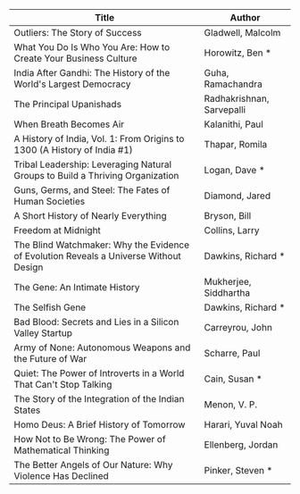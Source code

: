 | Title | Author |
|-------|--------|
| Outliers: The Story of Success | Gladwell, Malcolm |
| What You Do Is Who You Are: How to Create Your Business Culture | Horowitz, Ben * |
| India After Gandhi: The History of the World's Largest Democracy | Guha, Ramachandra |
| The Principal Upanishads | Radhakrishnan, Sarvepalli |
| When Breath Becomes Air | Kalanithi, Paul |
| A History of India, Vol. 1: From Origins to 1300 (A History of India #1) | Thapar, Romila |
| Tribal Leadership: Leveraging Natural Groups to Build a Thriving Organization | Logan, Dave * |
| Guns, Germs, and Steel: The Fates of Human Societies | Diamond, Jared |
| A Short History of Nearly Everything | Bryson, Bill |
| Freedom at Midnight | Collins, Larry |
| The Blind Watchmaker: Why the Evidence of Evolution Reveals a Universe Without Design | Dawkins, Richard * |
| The Gene: An Intimate History | Mukherjee, Siddhartha |
| The Selfish Gene | Dawkins, Richard * |
| Bad Blood: Secrets and Lies in a Silicon Valley Startup | Carreyrou, John |
| Army of None: Autonomous Weapons and the Future of War | Scharre, Paul |
| Quiet: The Power of Introverts in a World That Can't Stop Talking | Cain, Susan * |
| The Story of the Integration of the Indian States | Menon, V. P. |
| Homo Deus: A Brief History of Tomorrow | Harari, Yuval Noah |
| How Not to Be Wrong: The Power of Mathematical Thinking | Ellenberg, Jordan |
| The Better Angels of Our Nature: Why Violence Has Declined | Pinker, Steven * |